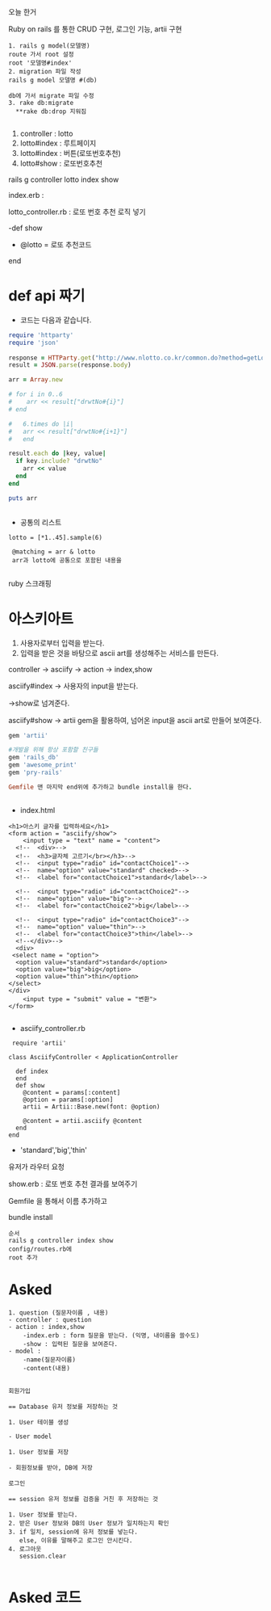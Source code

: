오늘 한거

Ruby on rails 를 통한 CRUD 구현, 로그인 기능, artii 구현

```
1. rails g model(모델명)
route 가서 root 설정
root '모델명#index'
2. migration 파일 작성
rails g model 모델명 #(db)

db에 가서 migrate 파일 수정
3. rake db:migrate
  **rake db:drop 지워짐


```



1. controller : lotto
2. lotto#index : 루트페이지
3. lotto#index : 버튼(로또번호추천)
4. lotto#show : 로또번호추천



rails g controller lotto index show

index.erb : 

lotto_controller.rb : 로또 번호 추천 로직 넣기

-def show

- @lotto = 로또 추천코드

end

# def api 짜기

* 코드는 다음과 같습니다.

```ruby
require 'httparty'
require 'json'
    
response = HTTParty.get("http://www.nlotto.co.kr/common.do?method=getLottoNumber&drwNo=")
result = JSON.parse(response.body)

arr = Array.new

# for i in 0..6
#    arr << result["drwtNo#{i}"]
# end

#	6.times do |i|
#	arr << result["drwtNo#{i+1}"]
#	end

result.each do |key, value|
  if key.include? "drwtNo"
    arr << value
  end  
end

puts arr
  
```

- 공통의 리스트

```
lotto = [*1..45].sample(6)

 @matching = arr & lotto
 arr과 lotto에 공통으로 포함된 내용을
 
```



ruby 스크래핑



# 아스키아트

1. 사용자로부터 입력을 받는다.
2. 입력을 받은 것을 바탕으로 ascii art를 생성해주는 서비스를 만든다.



controller -> asciify -> action -> index,show

asciify#index -> 사용자의 input을 받는다.

->show로 넘겨준다.

asciify#show -> artii gem을 활용하여, 넘어온 input을 ascii art로 만들어 보여준다.

```ruby
gem 'artii'

#개발을 위해 항상 포함할 친구들
gem 'rails_db'
gem 'awesome_print'
gem 'pry-rails'

Gemfile 맨 마지막 end위에 추가하고 bundle install을 한다.
  

```

+ index.html

```
<h1>아스키 글자를 입력하세요</h1>
<form action = "asciify/show">
    <input type = "text" name = "content">
  <!--  <div>-->
  <!--  <h3>글자체 고르기</br></h3>-->
  <!--  <input type="radio" id="contactChoice1"-->
  <!--  name="option" value="standard" checked>-->
  <!--  <label for="contactChoice1">standard</label>-->

  <!--  <input type="radio" id="contactChoice2"-->
  <!--  name="option" value="big">-->
  <!--  <label for="contactChoice2">big</label>-->

  <!--  <input type="radio" id="contactChoice3"-->
  <!--  name="option" value="thin">-->
  <!--  <label for="contactChoice3">thin</label>-->
  <!--</div>-->
  <div>
 <select name = "option">
  <option value="standard">standard</option>
  <option value="big">big</option>
  <option value="thin">thin</option>
</select>
</div>
    <input type = "submit" value = "변환">
</form>


```



- asciify_controller.rb

```
 require 'artii'
 
class AsciifyController < ApplicationController
  
  def index
  end
  def show
    @content = params[:content]
    @option = params[:option]
    artii = Artii::Base.new(font: @option)
    
    @content = artii.asciify @content
  end
end
```

- 'standard','big','thin'



유저가 라우터 요청



show.erb : 로또 번호 추천 결과를 보여주기



Gemfile 을 통해서 이름 추가하고

bundle install



```
순서
rails g controller index show 
config/routes.rb에
root 추가

```





# Asked

```
1. question (질문자이름 , 내용)
- controller : question
- action : index,show
	-index.erb : form 질문을 받는다. (익명, 내이름을 쓸수도)
	-show : 입력된 질문을 보여준다.
- model : 
	-name(질문자이름)
	-content(내용)


```



```
회원가입

== Database 유저 정보를 저장하는 것

1. User 테이블 생성

- User model

1. User 정보를 저장

- 회원정보를 받아, DB에 저장

로그인

== session 유저 정보를 검증을 거친 후 저장하는 것

1. User 정보를 받는다.
2. 받은 User 정보와 DB의 User 정보가 일치하는지 확인
3. if 일치, session에 유저 정보를 넣는다.
   else, 이유를 말해주고 로그인 안시킨다.
4. 로그아웃
   session.clear


```







# Asked 코드

